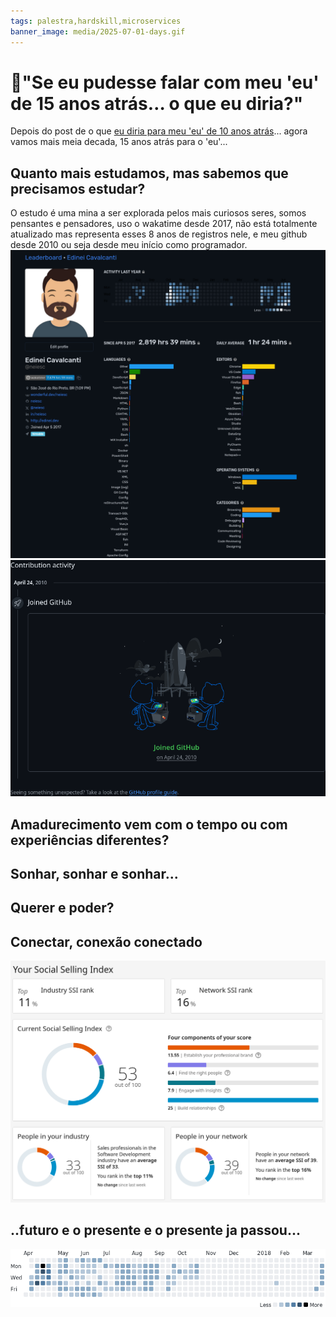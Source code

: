 ```yaml
---
tags: palestra,hardskill,microservices
banner_image: media/2025-07-01-days.gif
---
```


# 🔮"Se eu pudesse falar com meu 'eu' de 15 anos atrás… o que eu diria?"

Depois do post de o que [eu diria para meu 'eu' de 10 anos atrás](https://edinei.dev/dez-anos-atras.html)... agora vamos mais meia decada, 15 anos atrás para o 'eu'...

## Quanto mais estudamos, mas sabemos que precisamos estudar?
O estudo é uma mina a ser explorada pelos mais curiosos seres, somos pensantes e pensadores, uso o wakatime desde 2017, não está totalmente atualizado mas representa esses 8 anos de registros nele, e meu github desde 2010 ou seja desde meu início como programador.
![Wakatime](media/2025-07-01-wakatime.webp)
![GitHub](media/2025-06-01-github.jpg)

## Amadurecimento vem com o tempo ou com experiências diferentes?
## Sonhar, sonhar e sonhar...
## Querer e poder?
## Conectar, conexão conectado
![Linkedin SSI](media/2025-07-01-ssi.webp)
## ..futuro e o presente e o presente ja passou...
![Roda do tempo!!!](media/2025-07-01-days.gif)

